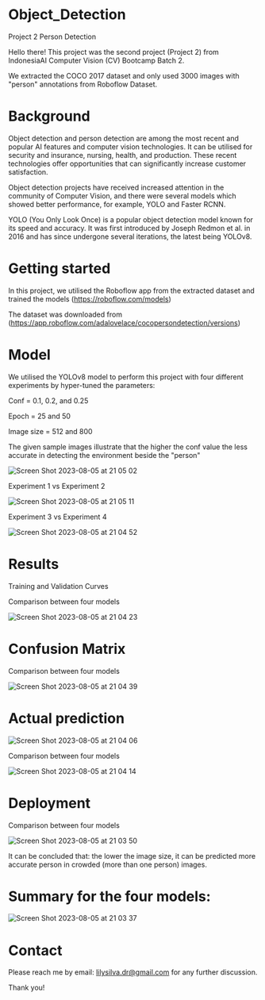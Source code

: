 # Object_Detection
Project 2 Person Detection 

Hello there!
This project was the second project (Project 2) from IndonesiaAI Computer Vision (CV) Bootcamp Batch 2.

We extracted the COCO 2017 dataset and only used 3000 images with "person" annotations from Roboflow Dataset.

# Background
Object detection and person detection are among the most recent and popular AI features and computer vision technologies. It can be utilised for security and insurance, nursing, health, and production. These recent technologies offer opportunities that can significantly increase customer satisfaction.

Object detection projects have received increased attention in the community of Computer Vision, and there were several models which showed better performance, for example, YOLO and Faster RCNN. 

YOLO (You Only Look Once) is a popular object detection model known for its speed and accuracy. It was first introduced by Joseph Redmon et al. in 2016 and has since undergone several iterations, the latest being YOLOv8.

# Getting started
In this project, we utilised the Roboflow app from the extracted dataset and trained the models (https://roboflow.com/models)

The dataset was downloaded from (https://app.roboflow.com/adalovelace/cocopersondetection/versions)


# Model
We utilised the YOLOv8 model to perform this project with four different experiments by hyper-tuned the parameters:

Conf = 0.1, 0.2, and 0.25

Epoch = 25 and 50

Image size = 512 and 800

The given sample images illustrate that the higher the conf value the less accurate in detecting the environment beside the "person"

![Screen Shot 2023-08-05 at 21 05 02](https://github.com/LSardiani/Object_Detection/assets/135226112/e0e7744e-32c3-41b8-a759-f3ef2ca53fa8)


Experiment 1 vs Experiment 2

![Screen Shot 2023-08-05 at 21 05 11](https://github.com/LSardiani/Object_Detection/assets/135226112/a7b3e5f8-b2e2-41dc-af78-d6ee6e4c934b)



Experiment 3 vs Experiment 4

![Screen Shot 2023-08-05 at 21 04 52](https://github.com/LSardiani/Object_Detection/assets/135226112/a8b97093-49ce-4ab7-b11a-290f3c46bfe7)



# Results

Training and Validation Curves

Comparison between four models

![Screen Shot 2023-08-05 at 21 04 23](https://github.com/LSardiani/Object_Detection/assets/135226112/222db1e7-cd97-40d5-89e8-7d1fafe647a3)



# Confusion Matrix

Comparison between four models

![Screen Shot 2023-08-05 at 21 04 39](https://github.com/LSardiani/Object_Detection/assets/135226112/e22500c4-ee55-4012-bc85-0dafb399c467)



# Actual prediction

![Screen Shot 2023-08-05 at 21 04 06](https://github.com/LSardiani/Object_Detection/assets/135226112/07e3a2ef-32bd-4c3b-8b44-c251fb9a2b38)



Comparison between four models

![Screen Shot 2023-08-05 at 21 04 14](https://github.com/LSardiani/Object_Detection/assets/135226112/cf9f3a08-5d90-40d9-a0d5-2c418ff58260)



# Deployment 

Comparison between four models

![Screen Shot 2023-08-05 at 21 03 50](https://github.com/LSardiani/Object_Detection/assets/135226112/e0985ee8-cd88-4814-be5f-38d2d9a21af3)


It can be concluded that: the lower the image size, it can be predicted more accurate person in crowded (more than one person) images.

# Summary for the four models:

![Screen Shot 2023-08-05 at 21 03 37](https://github.com/LSardiani/Object_Detection/assets/135226112/bba80eec-960d-40b5-b704-e49e85028b86)



# Contact
Please reach me by email: lilysilva.dr@gmail.com for any further discussion.

Thank you!
